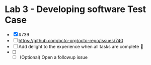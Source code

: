 # Lab 3 - Developing software Test Case

- [x] #739
- [ ] https://github.com/octo-org/octo-repo/issues/740
- [ ] Add delight to the experience when all tasks are complete :tada:
- [ ] - [ ] \(Optional) Open a followup issue
